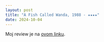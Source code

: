 ```yaml
---
layout: post
title: "A Fish Called Wanda, 1988 - ★★★★"
date: 2024-10-04
---
```


Moj review je na [ovom linku](https://letterboxd.com/pavlesap/film/a-fish-called-wanda/).
